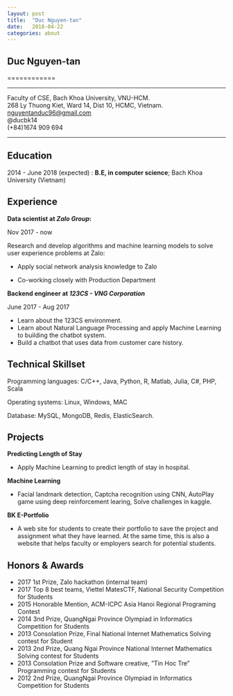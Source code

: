 ```yaml
---
layout: post
title:  "Duc Nguyen-tan"
date:   2018-04-22
categories: about
---
```



## Duc Nguyen-tan
============

-------------------    
Faculty of CSE, Bach Khoa University, VNU-HCM.  
268 Ly Thuong Kiet, Ward 14, Dist 10, HCMC, Vietnam.
nguyentanduc96@gmail.com  
@ducbk14  
(+84)1674 909 694

----------------------------


Education
---------
2014 - June 2018 (expected) :   **B.E, in computer science**; Bach Khoa University (Vietnam)


Experience
----------

**Data scientist at _Zalo Group_:**

Nov 2017 - now

Research and develop algorithms and machine learning models to solve user experience problems at Zalo:

* Apply social network analysis knowledge to Zalo

* Co-working closely with Production Department

**Backend engineer at _123CS - VNG Corporation_**

June 2017 - Aug 2017

* Learn about the 123CS environment.
* Learn about Natural Language Processing and apply Machine Learning to building the chatbot system.
* Build a chatbot that uses data from customer care history.


Technical Skillset
--------------------

Programming languages: C/C++, Java, Python, R, Matlab, Julia, C#, PHP, Scala

Operating systems: Linux, Windows, MAC

Database: MySQL, MongoDB, Redis, ElasticSearch.

Projects
--------------------

**Predicting Length of Stay**

 * Apply Machine Learning to predict length of stay in hospital.

**Machine Learning**
* Facial landmark detection, Captcha recognition using CNN, AutoPlay game using deep reinforcement learing, Solve challenges in kaggle.

**BK E-Portfolio**

 * A web site for students to create their portfolio to save the project and assignment what they have learned. At the same time, this is also a website that helps faculty or employers search for potential students.

Honors & Awards
--------------------
* 2017 1st Prize, Zalo hackathon (internal team)
* 2017 Top 8 best teams, Viettel MatesCTF, National Security Competition for Students
* 2015 Honorable Mention, ACM-ICPC Asia Hanoi Regional Programing Contest
* 2014 3nd Prize, QuangNgai Province Olympiad in Informatics Competition for Students
* 2013 Consolation Prize, Final National Internet Mathematics Solving contest for Student
* 2013 2nd Prize, Quang Ngai Province National Internet Mathematics Solving contest for Students
* 2013 Consolation Prize and Software creative, ”Tin Hoc Tre” Programming contest for Students
* 2012 2nd Prize, QuangNgai Province Olympiad in Informatics Competition for Students
